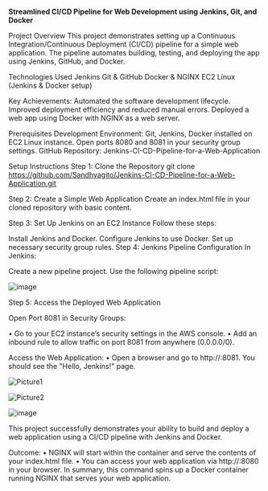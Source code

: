 **Streamlined CI/CD Pipeline for Web Development using Jenkins, Git, and Docker**

Project Overview
This project demonstrates setting up a Continuous Integration/Continuous Deployment (CI/CD) pipeline for a simple web application. The pipeline automates building, testing, and deploying the app using Jenkins, GitHub, and Docker.

Technologies Used
Jenkins
Git & GitHub
Docker & NGINX
EC2 Linux (Jenkins & Docker setup)

Key Achievements:
Automated the software development lifecycle.
Improved deployment efficiency and reduced manual errors.
Deployed a web app using Docker with NGINX as a web server.

Prerequisites
Development Environment:
Git, Jenkins, Docker installed on EC2 Linux instance.
Open ports 8080 and 8081 in your security group settings.
GitHub Repository: Jenkins-CI-CD-Pipeline-for-a-Web-Application

Setup Instructions
Step 1: Clone the Repository
git clone https://github.com/Sandhyagito/Jenkins-CI-CD-Pipeline-for-a-Web-Application.git

Step 2: Create a Simple Web Application
Create an index.html file in your cloned repository with basic content.

Step 3: Set Up Jenkins on an EC2 Instance
Follow these steps:

Install Jenkins and Docker.
Configure Jenkins to use Docker.
Set up necessary security group rules.
Step 4: Jenkins Pipeline Configuration
In Jenkins:

Create a new pipeline project.
Use the following pipeline script:


![image](https://github.com/user-attachments/assets/4ac400ec-0d7d-4852-b42b-8b8101ced882)


Step 5: Access the Deployed Web Application

Open Port 8081 in Security Groups:

•	Go to your EC2 instance’s security settings in the AWS console.
•	Add an inbound rule to allow traffic on port 8081 from anywhere (0.0.0.0/0).

Access the Web Application:
•	Open a browser and go to http://<your-ec2-public-ip>:8081. You should see the "Hello, Jenkins!" page.


![Picture1](https://github.com/user-attachments/assets/f8efb0e9-2fce-4d30-b986-e7a90f061824)

![Picture2](https://github.com/user-attachments/assets/d1097ac1-e0f2-4978-8f83-2cc5639b670b)

![image](https://github.com/user-attachments/assets/c6234f59-542e-43ed-859a-153b141e0542)

This project successfully demonstrates your ability to build and deploy a web application using a CI/CD pipeline with Jenkins and Docker.

Outcome:
•	NGINX will start within the container and serve the contents of your index.html file.
•	You can access your web application via http://<your-ec2-public-ip>:8080 in your browser.
In summary, this command spins up a Docker container running NGINX that serves your web application.
